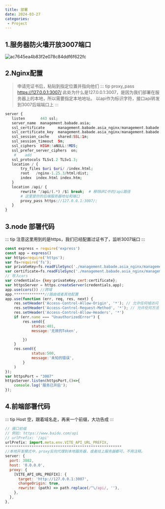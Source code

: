 ```yaml
---
title: 部署
date: 2024-03-27
categories: 
 - Project
---
```


## 1.服务器防火墙开放3007端口
![ac7645ea4b83f2e078c84ddf6f622fc](https://blog.babade.asia/server/ac7645ea4b83f2e078c84ddf6f622fc.png)

## 2.Nginx配置
> 申请完证书后，粘贴到指定位置并指向他们
::: tip
proxy_pass https://127.0.0.1:3007/  此处为什么是127.0.0.1:3007，是因为我们部署在服务器上的本地，所以需要指定本地地址。 以api作为标识字符，接口api转发到3007后端端口上
:::
```php
server {
   listen       443 ssl;
   server_name  management.babade.asia;
   ssl_certificate      management.babade.asia_nginx/management.babade.asia_bundle.pem;
   ssl_certificate_key  management.babade.asia_nginx/management.babade.asia.key;
   ssl_session_cache    shared:SSL:1m;
   ssl_session_timeout  5m;
   ssl_ciphers  HIGH:!aNULL:!MD5;
   ssl_prefer_server_ciphers  on;
    #    add
   ssl_protocols TLSv1.2 TLSv1.3;
   location / {
       try_files $uri $uri/ /index.html;
       root   /nginx-1.25.3/html/dist;
       index  index.html index.htm;
   }
   location /api/ {
       rewrite ^/api/(.*) /$1 break;  # 移除URI中的/api路径
       # 这里是你的后端服务器地址和端口
       proxy_pass https://127.0.0.1:3007/;
   }
}
```
## 3.node 部署代码
::: tip
注意这里用到的是https，我们已经配置过证书了，监听3007端口
:::
```js
const express = require('express')
const app = express()
var https=require('https');
var fs=require('fs');
var privateKey=fs.readFileSync('./management.babade.asia_nginx/management.babade.asia.key'); //此处是你的ssl证书文件 私钥文件
var certificate=fs.readFileSync('./management.babade.asia_nginx/management.babade.asia_bundle.pem');// 此处是你的ssl证书文件 crt文件或者pem都可以
// 导入cors
var credentials= {key:privateKey,cert:certificate};
var httpsServer = https.createServer(credentials,app);
app.use(cors()) //跨域
app.**************//路由或者其他配置
app.use(function (err, req, res, next) {
	res.setHeader('Access-Control-Allow-Origin', '*'); // 允许任何域访问
	res.setHeader('Access-Control-Request-Method', '*'); // 允许任何方法
	res.setHeader('Access-Control-Allow-Headers', '*')
	if (err.name === "UnauthorizedError") {
		res.send({
			status:401,
			message:'无效的Token',

		})
	}
	res.send({
			status:500,
			message:'未知的错误',
		}
	)
});
var httpsPort = "3007"
httpsServer.listen(httpsPort,()=>{
	console.log('服务已开启');
});
```

## 4.前端部署代码

::: tip
Host 空，跟着域名走，再来一个前缀，大功告成
:::
```js
// 接口前缀
// 例如: https://www.baidu.com/api
// urlPrefix: '/api'
urlPrefix: import.meta.env.VITE_API_URL_PREFIX,
*****************************************************
//本地开发模式中，proxy反向代理到本地服务器，或者线上服务器都可，不用注释。
server: {
  port: 3002,
  host: '0.0.0.0',
  proxy: {
    [VITE_API_URL_PREFIX]: {
      target: 'http://127.0.0.1:3007',
      changeOrigin: true,
      rewrite: (path) => path.replace(/^\/api/, ''),
    },
  },
},
```